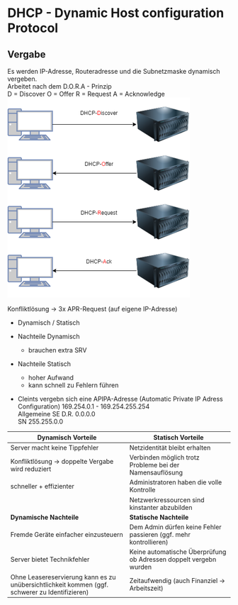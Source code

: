 # DHCP - Dynamic Host configuration Protocol

## Vergabe
Es werden IP-Adresse, Routeradresse und die Subnetzmaske dynamisch vergeben.  
Arbeitet nach dem D.O.R.A - Prinzip   
D = Discover O = Offer R = Request A = Acknowledge
![Alt text](./img/dhcp-DORA.png)

Konfliktlösung -> 3x APR-Request (auf eigene IP-Adresse)
+ Dynamisch / Statisch
+ Nachteile Dynamisch
    + brauchen extra SRV
+ Nachteile Statisch
    + hoher Aufwand
    + kann schnell zu Fehlern führen 


+ Cleints vergebn sich eine APIPA-Adresse (Automatic Private IP Adress Configuration) 169.254.0.1 - 169.254.255.254  
Allgemeine SE D.R. 0.0.0.0  
SN 255.255.0.0

|**Dynamisch Vorteile**|**Statisch Vorteile**|
|---|---|
|Server macht keine Tippfehler|Netzidentität bleibt erhalten|
|Konfliktlösung -> doppelte Vergabe wird reduziert|Verbinden möglich trotz Probleme bei der Namensauflösung|
|schneller + effizienter|Administratoren haben die volle Kontrolle|
||Netzwerkressourcen sind kinstanter abzubilden|
|**Dynamische Nachteile**|**Statische Nachteile**|
|Fremde Geräte einfacher einzusteuern|Dem Admin dürfen keine Fehler passieren (ggf. mehr kontrollieren)|
|Server bietet Technikfehler|Keine automatische Überprüfung ob Adressen doppelt vergebn wurden|
|Ohne Leasereservierung kann es zu unübersichtlichkeit kommen (ggf. schwerer zu Identifizieren)|Zeitaufwendig (auch Finanziel -> Arbeitszeit)|

